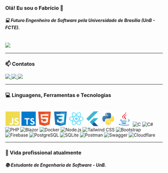 ### Olá! Eu sou o Fabrício 👋

##### 💻 Futuro Engenheiro de Software pela Universidade de Brasília (UnB - FCTE).    

</br>

<div>
	<img height="180em" src="https://github-readme-stats.vercel.app/api?username=FabricioDeQueiroz&show_icons=true&theme=radical&count_private=true">
</div>

---

### 📫 Contatos

<div>
	<a href="mailto:fabriciodequeiroz2016@gmail.com" target="_blank">
		<img src="https://img.shields.io/badge/Gmail-D14836?style=for-the-badge&logo=gmail&logoColor=white">
	</a>
	<a href="https://www.linkedin.com/in/fabriciodequeiroz" target="_blank">
		<img src="https://img.shields.io/badge/-LinkedIn-%230077B5?style=for-the-badge&logo=linkedin&logoColor=white">
	</a>
	<a href="https://t.me/FabriciodeQueiroz" target="_blank">
		<img src="https://img.shields.io/badge/-Telegram-26A5E4?style=for-the-badge&logo=telegram&logoColor=white">
	</a>
</div>

---

### 💻 Linguagens, Ferramentas e Tecnologias

<div style="padding-top:20px">
	<img src="https://raw.githubusercontent.com/devicons/devicon/master/icons/javascript/javascript-plain.svg" height="47" title="JavaScript">
	<img src="https://raw.githubusercontent.com/devicons/devicon/master/icons/typescript/typescript-plain.svg" height="47" title="TypeScript">
	<img src="https://raw.githubusercontent.com/devicons/devicon/master/icons/html5/html5-original.svg" height="47" title="HTML">
	<img src="https://raw.githubusercontent.com/devicons/devicon/master/icons/css3/css3-original.svg" height="47" title="CSS">
	<img src="https://raw.githubusercontent.com/devicons/devicon/master/icons/react/react-original.svg" height="47" title="React">
	<img src="https://raw.githubusercontent.com/devicons/devicon/master/icons/flutter/flutter-original.svg" height="47" title="Flutter">
	<img src="https://raw.githubusercontent.com/devicons/devicon/master/icons/python/python-original.svg" height="47" title="Python">
	<img src="https://raw.githubusercontent.com/devicons/devicon/master/icons/java/java-original.svg" height="47" title="Java">
	<img src="https://cdn.jsdelivr.net/gh/devicons/devicon@latest/icons/c/c-original.svg" height="47" title="C">
	<img src="https://cdn.jsdelivr.net/gh/devicons/devicon@latest/icons/csharp/csharp-original.svg" height="47" title="C#">
	<img src="https://cdn.jsdelivr.net/gh/devicons/devicon@latest/icons/php/php-original.svg" height="47" title="PHP">
	<img src="https://cdn.jsdelivr.net/gh/devicons/devicon@latest/icons/blazor/blazor-original.svg" height="47" title="Blazor">
	<img src="https://cdn.jsdelivr.net/gh/devicons/devicon@latest/icons/docker/docker-original-wordmark.svg" height="47" title="Docker">
	<img src="https://cdn.jsdelivr.net/gh/devicons/devicon@latest/icons/nodejs/nodejs-original-wordmark.svg" height="47" title="Node.js">
	<img src="https://cdn.jsdelivr.net/gh/devicons/devicon@latest/icons/tailwindcss/tailwindcss-original.svg" height="47" title="Tailwind CSS">
	<img src="https://cdn.jsdelivr.net/gh/devicons/devicon@latest/icons/bootstrap/bootstrap-original.svg" height="47" title="Bootstrap">
	<img src="https://cdn.jsdelivr.net/gh/devicons/devicon@latest/icons/firebase/firebase-original-wordmark.svg" height="47" title="Firebase">
	<img src="https://cdn.jsdelivr.net/gh/devicons/devicon@latest/icons/postgresql/postgresql-original.svg" height="47" title="PostgreSQL">
	<img src="https://cdn.jsdelivr.net/gh/devicons/devicon@latest/icons/sqlite/sqlite-original.svg" height="47" title="SQLite">
	<img src="https://cdn.jsdelivr.net/gh/devicons/devicon@latest/icons/postman/postman-original.svg" height="47" title="Postman">
	<img src="https://cdn.jsdelivr.net/gh/devicons/devicon@latest/icons/swagger/swagger-original.svg" height="47" title="Swagger">
	<img src="https://cdn.jsdelivr.net/gh/devicons/devicon@latest/icons/cloudflare/cloudflare-original.svg" height="47" title="Cloudflare">
</div>

---

### 🎯 Vida profissional atualmente

##### 📚 Estudante de Engenharia de Software - UnB.
